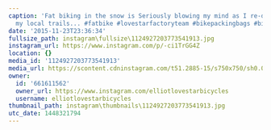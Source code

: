 ```yaml
---
caption: 'Fat biking in the snow is Seriously blowing my mind as I re-discover all
  my local trails... #fatbike #lovestarfactoryteam #bikepackingbags #bikepacking #bikechi'
date: '2015-11-23T23:36:34'
fullsize_path: instagram\fullsize\1124927203773541913.jpg
instagram_url: https://www.instagram.com/p/-ci1TrGG4Z
location: {}
media_id: '1124927203773541913'
media_url: https://scontent.cdninstagram.com/t51.2885-15/s750x750/sh0.08/e35/12269962_767611656700156_1378735466_n.jpg?ig_cache_key=MTEyNDkyNzIwMzc3MzU0MTkxMw%3D%3D.2
owner:
  id: '661611562'
  owner_url: https://www.instagram.com/elliotlovestarbicycles
  username: elliotlovestarbicycles
thumbnail_path: instagram\thumbnails\1124927203773541913.jpg
utc_date: 1448321794
---
```

